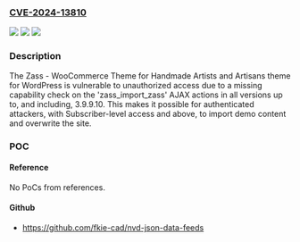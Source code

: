 ### [CVE-2024-13810](https://cve.mitre.org/cgi-bin/cvename.cgi?name=CVE-2024-13810)
![](https://img.shields.io/static/v1?label=Product&message=Zass%20-%20WooCommerce%20Theme%20for%20Handmade%20Artists%20and%20Artisans&color=blue)
![](https://img.shields.io/static/v1?label=Version&message=*%3C%3D%203.9.9.10%20&color=brighgreen)
![](https://img.shields.io/static/v1?label=Vulnerability&message=CWE-862%20Missing%20Authorization&color=brighgreen)

### Description

The Zass - WooCommerce Theme for Handmade Artists and Artisans theme for WordPress is vulnerable to unauthorized access due to a missing capability check on the 'zass_import_zass' AJAX actions in all versions up to, and including, 3.9.9.10. This makes it possible for authenticated attackers, with Subscriber-level access and above, to import demo content and overwrite the site.

### POC

#### Reference
No PoCs from references.

#### Github
- https://github.com/fkie-cad/nvd-json-data-feeds

